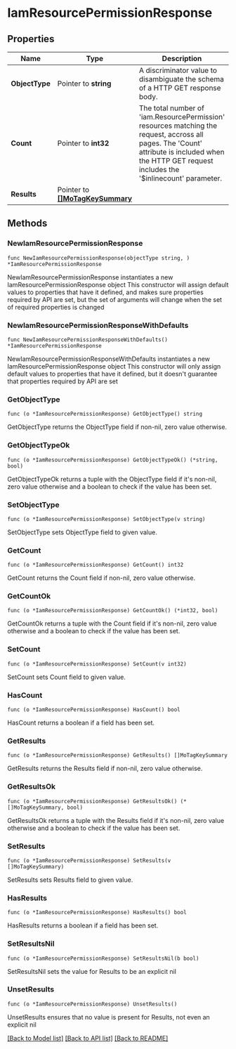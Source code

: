 # IamResourcePermissionResponse

## Properties

Name | Type | Description | Notes
------------ | ------------- | ------------- | -------------
**ObjectType** | Pointer to **string** | A discriminator value to disambiguate the schema of a HTTP GET response body. | 
**Count** | Pointer to **int32** | The total number of &#39;iam.ResourcePermission&#39; resources matching the request, accross all pages. The &#39;Count&#39; attribute is included when the HTTP GET request includes the &#39;$inlinecount&#39; parameter. | [optional] 
**Results** | Pointer to [**[]MoTagKeySummary**](MoTagKeySummary.md) |  | [optional] 

## Methods

### NewIamResourcePermissionResponse

`func NewIamResourcePermissionResponse(objectType string, ) *IamResourcePermissionResponse`

NewIamResourcePermissionResponse instantiates a new IamResourcePermissionResponse object
This constructor will assign default values to properties that have it defined,
and makes sure properties required by API are set, but the set of arguments
will change when the set of required properties is changed

### NewIamResourcePermissionResponseWithDefaults

`func NewIamResourcePermissionResponseWithDefaults() *IamResourcePermissionResponse`

NewIamResourcePermissionResponseWithDefaults instantiates a new IamResourcePermissionResponse object
This constructor will only assign default values to properties that have it defined,
but it doesn't guarantee that properties required by API are set

### GetObjectType

`func (o *IamResourcePermissionResponse) GetObjectType() string`

GetObjectType returns the ObjectType field if non-nil, zero value otherwise.

### GetObjectTypeOk

`func (o *IamResourcePermissionResponse) GetObjectTypeOk() (*string, bool)`

GetObjectTypeOk returns a tuple with the ObjectType field if it's non-nil, zero value otherwise
and a boolean to check if the value has been set.

### SetObjectType

`func (o *IamResourcePermissionResponse) SetObjectType(v string)`

SetObjectType sets ObjectType field to given value.


### GetCount

`func (o *IamResourcePermissionResponse) GetCount() int32`

GetCount returns the Count field if non-nil, zero value otherwise.

### GetCountOk

`func (o *IamResourcePermissionResponse) GetCountOk() (*int32, bool)`

GetCountOk returns a tuple with the Count field if it's non-nil, zero value otherwise
and a boolean to check if the value has been set.

### SetCount

`func (o *IamResourcePermissionResponse) SetCount(v int32)`

SetCount sets Count field to given value.

### HasCount

`func (o *IamResourcePermissionResponse) HasCount() bool`

HasCount returns a boolean if a field has been set.

### GetResults

`func (o *IamResourcePermissionResponse) GetResults() []MoTagKeySummary`

GetResults returns the Results field if non-nil, zero value otherwise.

### GetResultsOk

`func (o *IamResourcePermissionResponse) GetResultsOk() (*[]MoTagKeySummary, bool)`

GetResultsOk returns a tuple with the Results field if it's non-nil, zero value otherwise
and a boolean to check if the value has been set.

### SetResults

`func (o *IamResourcePermissionResponse) SetResults(v []MoTagKeySummary)`

SetResults sets Results field to given value.

### HasResults

`func (o *IamResourcePermissionResponse) HasResults() bool`

HasResults returns a boolean if a field has been set.

### SetResultsNil

`func (o *IamResourcePermissionResponse) SetResultsNil(b bool)`

 SetResultsNil sets the value for Results to be an explicit nil

### UnsetResults
`func (o *IamResourcePermissionResponse) UnsetResults()`

UnsetResults ensures that no value is present for Results, not even an explicit nil

[[Back to Model list]](../README.md#documentation-for-models) [[Back to API list]](../README.md#documentation-for-api-endpoints) [[Back to README]](../README.md)


